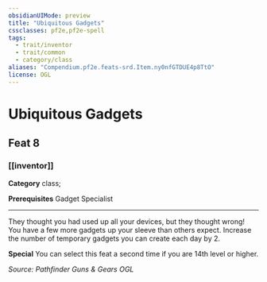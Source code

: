 ```yaml
---
obsidianUIMode: preview
title: "Ubiquitous Gadgets"
cssclasses: pf2e,pf2e-spell
tags:
  - trait/inventor
  - trait/common
  - category/class
aliases: "Compendium.pf2e.feats-srd.Item.ny0nfGTDUE4p8TtO"
license: OGL
---
```

# Ubiquitous Gadgets
## Feat 8
### [[inventor]]

**Category** class; 



**Prerequisites** Gadget Specialist
* * *
They thought you had used up all your devices, but they thought wrong! You have a few more gadgets up your sleeve than others expect. Increase the number of temporary gadgets you can create each day by 2.

**Special** You can select this feat a second time if you are 14th level or higher.

*Source: Pathfinder Guns & Gears*
*OGL*